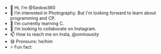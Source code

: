 - 👋 Hi, I’m @Sedow360
- 👀 I’m interested in Photography. But I'm looking forward to learn about programming and CP.
- 🌱 I’m currently learning C.
- 💞️ I’m looking to collaborate on Instagram.
- 📫 How to reach me on Insta, @_ominousity_
- 😄 Pronouns: he/him
- ⚡ Fun fact: 

<!---
Sedow360/Sedow360 is a ✨ special ✨ repository because its `README.md` (this file) appears on your GitHub profile.
You can click the Preview link to take a look at your changes.
--->

